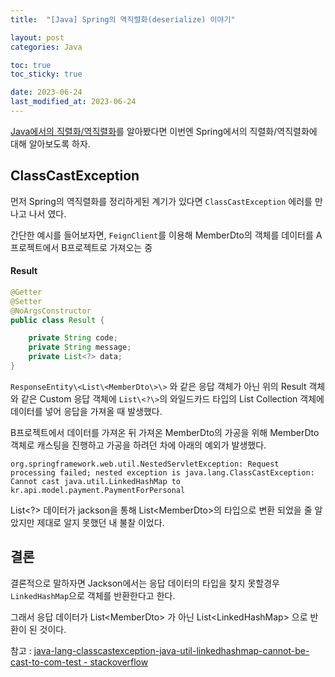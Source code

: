 ```yaml
---
title:  "[Java] Spring의 역직렬화(deserialize) 이야기"

layout: post
categories: Java

toc: true
toc_sticky: true

date: 2023-06-24
last_modified_at: 2023-06-24
---
```


[Java에서의 직렬화/역직렬화](https://dh37789.github.io/java/java-deserilize-1/)를 알아봤다면 이번엔 Spring에서의 직렬화/역직렬화에 대해 알아보도록 하자.


## ClassCastException

먼저 Spring의 역직렬화를 정리하게된 계기가 있다면 `ClassCastException` 에러를 만나고 나서 였다.

간단한 예시를 들어보자면, `FeignClient`를 이용해 MemberDto의 객체를 데이터를 A프로젝트에서 B프로젝트로 가져오는 중


#### Result

```java
@Getter
@Setter
@NoArgsConstructor
public class Result {

    private String code;
    private String message;
    private List<?> data;
}
```

`ResponseEntity\<List\<MemberDto\>\>` 와 같은 응답 객체가 아닌 위의 Result 객체와 같은 Custom 응답 객체에 `List\<?\>`의 와일드카드 타입의 List Collection 객체에 데이터를 넣어 응답을 가져올 때 발생했다.

B프로젝트에서 데이터를 가져온 뒤 가져온 MemberDto의 가공을 위해 MemberDto객체로 캐스팅을 진행하고 가공을 하려던 차에 아래의 예외가 발생했다.

```shell
org.springframework.web.util.NestedServletException: Request processing failed; nested exception is java.lang.ClassCastException: Cannot cast java.util.LinkedHashMap to kr.api.model.payment.PaymentForPersonal
```

List\<?\> 데이터가 jackson을 통해 List\<MemberDto\>의 타입으로 변환 되었을 줄 알았지만 제대로 알지 못했던 내 불찰 이었다.


## 결론

결론적으로 말하자면 Jackson에서는 응답 데이터의 타입을 찾지 못할경우 `LinkedHashMap`으로 객체를 반환한다고 한다.

그래서 응답 데이터가 List\<MemberDto\> 가 아닌 List\<LinkedHashMap\> 으로 반환이 된 것이다.

참고 : [java-lang-classcastexception-java-util-linkedhashmap-cannot-be-cast-to-com-test - stackoverflow](https://stackoverflow.com/questions/28821715/java-lang-classcastexception-java-util-linkedhashmap-cannot-be-cast-to-com-test)



